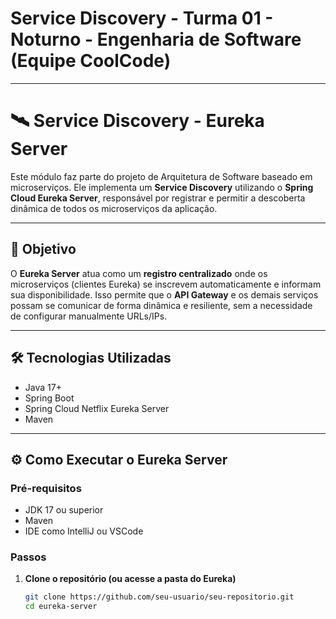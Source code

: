 # Service Discovery - Turma 01 - Noturno - Engenharia de Software (Equipe CoolCode)

---

# 🛰️ Service Discovery - Eureka Server

Este módulo faz parte do projeto de Arquitetura de Software baseado em microserviços. Ele implementa um **Service Discovery** utilizando o **Spring Cloud Eureka Server**, responsável por registrar e permitir a descoberta dinâmica de todos os microserviços da aplicação.

---

## 📌 Objetivo

O **Eureka Server** atua como um **registro centralizado** onde os microserviços (clientes Eureka) se inscrevem automaticamente e informam sua disponibilidade. Isso permite que o **API Gateway** e os demais serviços possam se comunicar de forma dinâmica e resiliente, sem a necessidade de configurar manualmente URLs/IPs.

---

## 🛠️ Tecnologias Utilizadas

- Java 17+
- Spring Boot
- Spring Cloud Netflix Eureka Server
- Maven

---

## ⚙️ Como Executar o Eureka Server

### Pré-requisitos

- JDK 17 ou superior
- Maven
- IDE como IntelliJ ou VSCode

### Passos

1. **Clone o repositório (ou acesse a pasta do Eureka)**
   ```bash
   git clone https://github.com/seu-usuario/seu-repositorio.git
   cd eureka-server
